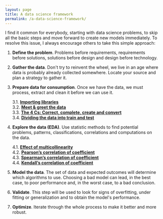 ```yaml
---
layout: page
title: A data science framework
permalink: /a-data-science-framework/
---
```



I find it common for everybody, starting with data science problems, to skip all the basic steps and move forward to create new models immediately. To resolve this issue, I always encourage others to take this simple approach:

1. **Define the problem**. Problems before requirements, requirements before solutions, solutions before design and design before technology.

2. **Gather the data**. Don't try to reinvent the wheel, we live in an age where data is probably already collected somewhere. Locate your source and plan a strategy to gather it.

3. **Prepare data for consumption**. Once we have the data, we must process, extract and clean it before we can use it. 

    3.1. **[Importing libraries](/importing-libraries/)**  
    3.2. **[Meet & greet the data](/meet-and-greet-data/)**  
    3.3. **[The 4 Cs: Correct, complete, create and convert](/the-4-cs/)**  
    3.4. **[Dividing the data into train and test](/train-test)**  

4. **Explore the data (EDA)**. Use statistic methods to find potential problems, patterns, classifications, correlations and computations on the data.

    4.1. **[Effect of multicollinearity](/effect-of-multicollinearity/)**  
    4.2. **[Pearson’s correlation of coefficient](/pearson/)**  
    4.3. **[Spearman’s correlation of coefficient](/spearman/)**  
    4.4. **[Kendall’s correlation of coefficient](/kendall/)**

5. **Model the data**. The set of data and expected outcomes will determine which algorithms to use. Choosing a bad model can lead, in the best case, to poor performance and, in the worst case, to a bad conclusion.

6. **Validate**. This step will be used to look for signs of overfitting, under fitting or generalization and to obtain the model's performance.

7. **Optimize**. Iterate through the whole process to make it better and more robust.